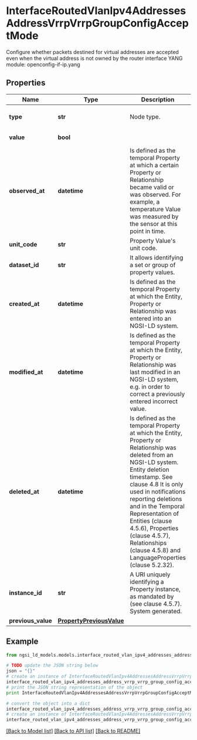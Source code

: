 # InterfaceRoutedVlanIpv4AddressesAddressVrrpVrrpGroupConfigAcceptMode

Configure whether packets destined for virtual addresses are accepted even when the virtual address is not owned by the router interface  YANG module: openconfig-if-ip.yang 

## Properties

Name | Type | Description | Notes
------------ | ------------- | ------------- | -------------
**type** | **str** | Node type.  | [optional] [default to 'Property']
**value** | **bool** |  | [default to False]
**observed_at** | **datetime** | Is defined as the temporal Property at which a certain Property or Relationship became valid or was observed. For example, a temperature Value was measured by the sensor at this point in time.  | [optional] 
**unit_code** | **str** | Property Value&#39;s unit code.  | [optional] 
**dataset_id** | **str** | It allows identifying a set or group of property values.  | [optional] 
**created_at** | **datetime** | Is defined as the temporal Property at which the Entity, Property or Relationship was entered into an NGSI-LD system.  | [optional] [readonly] 
**modified_at** | **datetime** | Is defined as the temporal Property at which the Entity, Property or Relationship was last modified in an NGSI-LD system, e.g. in order to correct a previously entered incorrect value.  | [optional] [readonly] 
**deleted_at** | **datetime** | Is defined as the temporal Property at which the Entity, Property or Relationship was deleted from an NGSI-LD system.  Entity deletion timestamp. See clause 4.8 It is only used in notifications reporting deletions and in the Temporal Representation of Entities (clause 4.5.6), Properties (clause 4.5.7), Relationships (clause 4.5.8) and LanguageProperties (clause 5.2.32).  | [optional] [readonly] 
**instance_id** | **str** | A URI uniquely identifying a Property instance, as mandated by (see clause 4.5.7). System generated.  | [optional] [readonly] 
**previous_value** | [**PropertyPreviousValue**](PropertyPreviousValue.md) |  | [optional] 

## Example

```python
from ngsi_ld_models.models.interface_routed_vlan_ipv4_addresses_address_vrrp_vrrp_group_config_accept_mode import InterfaceRoutedVlanIpv4AddressesAddressVrrpVrrpGroupConfigAcceptMode

# TODO update the JSON string below
json = "{}"
# create an instance of InterfaceRoutedVlanIpv4AddressesAddressVrrpVrrpGroupConfigAcceptMode from a JSON string
interface_routed_vlan_ipv4_addresses_address_vrrp_vrrp_group_config_accept_mode_instance = InterfaceRoutedVlanIpv4AddressesAddressVrrpVrrpGroupConfigAcceptMode.from_json(json)
# print the JSON string representation of the object
print InterfaceRoutedVlanIpv4AddressesAddressVrrpVrrpGroupConfigAcceptMode.to_json()

# convert the object into a dict
interface_routed_vlan_ipv4_addresses_address_vrrp_vrrp_group_config_accept_mode_dict = interface_routed_vlan_ipv4_addresses_address_vrrp_vrrp_group_config_accept_mode_instance.to_dict()
# create an instance of InterfaceRoutedVlanIpv4AddressesAddressVrrpVrrpGroupConfigAcceptMode from a dict
interface_routed_vlan_ipv4_addresses_address_vrrp_vrrp_group_config_accept_mode_form_dict = interface_routed_vlan_ipv4_addresses_address_vrrp_vrrp_group_config_accept_mode.from_dict(interface_routed_vlan_ipv4_addresses_address_vrrp_vrrp_group_config_accept_mode_dict)
```
[[Back to Model list]](../README.md#documentation-for-models) [[Back to API list]](../README.md#documentation-for-api-endpoints) [[Back to README]](../README.md)


